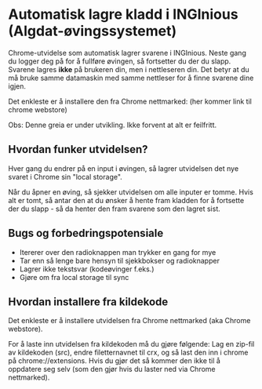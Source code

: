 # Automatisk lagre kladd i INGInious (Algdat-øvingssystemet)

Chrome-utvidelse som automatisk lagrer svarene i INGInious. Neste gang du logger deg på for å fullføre øvingen, så fortsetter du der du slapp. Svarene lagres **ikke** på brukeren din, men i nettleseren din. Det betyr at du må bruke samme datamaskin med samme nettleser for å finne svarene dine igjen.

Det enkleste er å installere den fra Chrome nettmarked: (her kommer link til chrome webstore)

Obs: Denne greia er under utvikling. Ikke forvent at alt er feilfritt.

## Hvordan funker utvidelsen?

Hver gang du endrer på en input i øvingen, så lagrer utvidelsen det nye svaret i Chrome sin "local storage".

Når du åpner en øving, så sjekker utvidelsen om alle inputer er tomme. Hvis alt er tomt, så antar den at du ønsker å hente fram kladden for å fortsette der du slapp - så da henter den fram svarene som den lagret sist.

## Bugs og forbedringspotensiale

* Itererer over den radioknappen man trykker en gang for mye
* Tar enn så lenge bare hensyn til sjekkbokser og radioknapper
* Lagrer ikke tekstsvar (kodeøvinger f.eks.)
* Gjøre om fra local storage til sync

## Hvordan installere fra kildekode

Det enkleste er å installere utvidelsen fra Chrome nettmarked (aka Chrome webstore).

For å laste inn utvidelsen fra kildekoden må du gjøre følgende: Lag en zip-fil av kildekoden (src), endre filetternavnet til crx, og så last den inn i chrome på chrome://extensions. Hvis du gjør det så kommer den ikke til å oppdatere seg selv (som den gjør hvis du laster ned via Chrome nettmarked).
